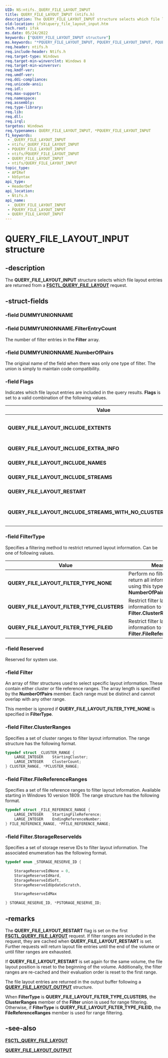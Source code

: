 ```yaml
---
UID: NS:ntifs._QUERY_FILE_LAYOUT_INPUT
title: QUERY_FILE_LAYOUT_INPUT (ntifs.h)
description: The QUERY_FILE_LAYOUT_INPUT structure selects which file layout entries are returned from a FSCTL_QUERY_FILE_LAYOUT request.
old-location: ifsk\query_file_layout_input.htm
tech.root: ifsk
ms.date: 05/24/2022
keywords: ["QUERY_FILE_LAYOUT_INPUT structure"]
ms.keywords: "*PQUERY_FILE_LAYOUT_INPUT, PQUERY_FILE_LAYOUT_INPUT, PQUERY_FILE_LAYOUT_INPUT structure pointer [Installable File System Drivers], QUERY_FILE_LAYOUT_FILTER_TYPE_CLUSTERS, QUERY_FILE_LAYOUT_FILTER_TYPE_FILEID, QUERY_FILE_LAYOUT_FILTER_TYPE_NONE, QUERY_FILE_LAYOUT_INCLUDE_EXTENTS, QUERY_FILE_LAYOUT_INCLUDE_EXTRA_INFO, QUERY_FILE_LAYOUT_INCLUDE_NAMES, QUERY_FILE_LAYOUT_INCLUDE_STREAMS, QUERY_FILE_LAYOUT_INCLUDE_STREAMS_WITH_NO_CLUSTERS_ALLOCATED, QUERY_FILE_LAYOUT_INPUT, QUERY_FILE_LAYOUT_INPUT structure [Installable File System Drivers], QUERY_FILE_LAYOUT_RESTART, _QUERY_FILE_LAYOUT_INPUT, ifsk.query_file_layout_input, ntifs/PQUERY_FILE_LAYOUT_INPUT, ntifs/QUERY_FILE_LAYOUT_INPUT"
req.header: ntifs.h
req.include-header: Ntifs.h
req.target-type: Windows
req.target-min-winverclnt: Windows 8
req.target-min-winversvr: 
req.kmdf-ver: 
req.umdf-ver: 
req.ddi-compliance: 
req.unicode-ansi: 
req.idl: 
req.max-support: 
req.namespace: 
req.assembly: 
req.type-library: 
req.lib: 
req.dll: 
req.irql: 
targetos: Windows
req.typenames: QUERY_FILE_LAYOUT_INPUT, *PQUERY_FILE_LAYOUT_INPUT
f1_keywords:
 - _QUERY_FILE_LAYOUT_INPUT
 - ntifs/_QUERY_FILE_LAYOUT_INPUT
 - PQUERY_FILE_LAYOUT_INPUT
 - ntifs/PQUERY_FILE_LAYOUT_INPUT
 - QUERY_FILE_LAYOUT_INPUT
 - ntifs/QUERY_FILE_LAYOUT_INPUT
topic_type:
 - APIRef
 - kbSyntax
api_type:
 - HeaderDef
api_location:
 - Ntifs.h
api_name:
 - _QUERY_FILE_LAYOUT_INPUT
 - PQUERY_FILE_LAYOUT_INPUT
 - QUERY_FILE_LAYOUT_INPUT
---
```


# QUERY_FILE_LAYOUT_INPUT structure

## -description

The **QUERY_FILE_LAYOUT_INPUT** structure selects which file layout entries are returned from a [**FSCTL_QUERY_FILE_LAYOUT**](/windows-hardware/drivers/ifs/fsctl-query-file-layout) request.

## -struct-fields

### -field DUMMYUNIONNAME

### -field DUMMYUNIONNAME.FilterEntryCount

The number of filter entries in the **Filter** array.

### -field DUMMYUNIONNAME.NumberOfPairs

The original name of the field when there was only one type of filter. The union is simply to maintain code compatibility.

### -field Flags

Indicates which file layout entries are included in the query results. **Flags** is set to a valid combination of the following values.

| Value | Meaning |
| ----- | ------- |
| **QUERY_FILE_LAYOUT_INCLUDE_EXTENTS** | Stream extent entries are included in the query results. To use this flag, the **QUERY_FILE_LAYOUT_INCLUDE_STREAMS** flag must also be set. |
| **QUERY_FILE_LAYOUT_INCLUDE_EXTRA_INFO** | Extra file information name entries are included in the query results. |
| **QUERY_FILE_LAYOUT_INCLUDE_NAMES** | File name entries are included in the query results. |
| **QUERY_FILE_LAYOUT_INCLUDE_STREAMS** | File stream entries are included in the query results. |
| **QUERY_FILE_LAYOUT_RESTART** | Reset the file layout entry iterator to the beginning of the volume. |
| **QUERY_FILE_LAYOUT_INCLUDE_STREAMS_WITH_NO_CLUSTERS_ALLOCATED** | Include entries for resident streams and unallocated attributes. To use this flag, the **QUERY_FILE_LAYOUT_INCLUDE_STREAMS** flag must also be set. |

### -field FilterType

Specifies a filtering method to restrict returned layout information. Can be one of following values.

| Value | Meaning |
| ----- | ------- |
| **QUERY_FILE_LAYOUT_FILTER_TYPE_NONE** | Perform no filtering and return all information. When using this type, **NumberOfPairs** must be 0. |
| **QUERY_FILE_LAYOUT_FILTER_TYPE_CLUSTERS** | Restrict filter layout information to the ranges in **Filter.ClusterRanges**. |
| **QUERY_FILE_LAYOUT_FILTER_TYPE_FILEID** | Restrict filter layout information to the ranges in **Filter.FileReferenceRanges**. |

### -field Reserved

Reserved for system use.

### -field Filter

An array of filter structures used to select specific layout information. These contain either cluster or file reference ranges. The array length is specified by the **NumberOfPairs** member. Each range must be distinct and cannot overlap with any other range.

This member is ignored if **QUERY_FILE_LAYOUT_FILTER_TYPE_NONE** is specified in **FilterType**.

### -field Filter.ClusterRanges

Specifies a set of cluster ranges to filter layout information. The range structure has the following format.

``` C
typedef struct _CLUSTER_RANGE {
    LARGE_INTEGER    StartingCluster;
    LARGE_INTEGER    ClusterCount;
} CLUSTER_RANGE, *PCLUSTER_RANGE;
```

### -field Filter.FileReferenceRanges

Specifies a set of file reference ranges to filter layout information. Available starting in Windows 10 version 1809. The range structure has the following format.

``` C
typedef struct _FILE_REFERENCE_RANGE {
    LARGE_INTEGER    StartingFileReference;
    LARGE_INTEGER    EndingReferenceNumber;
} FILE_REFERENCE_RANGE, *PFILE_REFERENCE_RANGE;
```

### -field Filter.StorageReserveIds

Specifies a set of storage reserve IDs to filter layout information. The associated enumeration has the following format.

``` C
typedef enum _STORAGE_RESERVE_ID {

    StorageReserveIdNone = 0,
    StorageReserveIdHard,
    StorageReserveIdSoft,
    StorageReserveIdUpdateScratch,

    StorageReserveIdMax

} STORAGE_RESERVE_ID, *PSTORAGE_RESERVE_ID;
```

## -remarks

The **QUERY_FILE_LAYOUT_RESTART** flag is set on the first [**FSCTL_QUERY_FILE_LAYOUT**](/windows-hardware/drivers/ifs/fsctl-query-file-layout) request. If filter ranges are included in the request, they are cached when **QUERY_FILE_LAYOUT_RESTART** is set. Further requests will return layout file entries until the end of the volume or until filter ranges are exhausted.

If **QUERY_FILE_LAYOUT_RESTART** is set again for the same volume, the file layout position is reset to the beginning of the volume. Additionally, the filter ranges are re-cached and their  evaluation order is reset to the first range.

The file layout entries are returned in the output buffer following a [**QUERY_FILE_LAYOUT_OUTPUT**](ns-ntifs-_query_file_layout_output.md) structure.

When **FilterType** is **QUERY_FILE_LAYOUT_FILTER_TYPE_CLUSTERS**, the **ClusterRanges** member of the **Filter** union is used for range filtering. Otherwise, if **FilterType** is **QUERY_FILE_LAYOUT_FILTER_TYPE_FILEID**, the **FileReferenceRanges** member is used for range filtering.

## -see-also

[**FSCTL_QUERY_FILE_LAYOUT**](/windows-hardware/drivers/ifs/fsctl-query-file-layout)

[**QUERY_FILE_LAYOUT_OUTPUT**](ns-ntifs-_query_file_layout_output.md)
